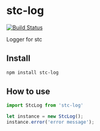 # stc-log


[![Build Status](https://travis-ci.org/stcjs/stc-log.svg?branch=master)](https://travis-ci.org/stcjs/stc-log)

Logger for stc



## Install

```sh
npm install stc-log
```

## How to use

```js
import StcLog from 'stc-log'

let instance = new StcLog();
instance.error('error message');
```